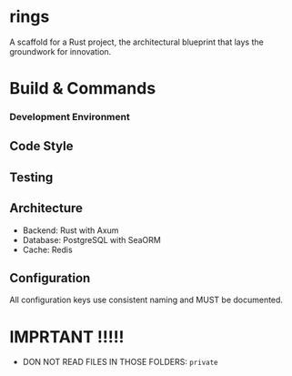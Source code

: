 # rings

A scaffold for a Rust project, the architectural blueprint that lays the groundwork for innovation.

# Build & Commands

 

### Development Environment

 

## Code Style
 
## Testing

 

## Architecture
- Backend: Rust with Axum
- Database: PostgreSQL with SeaORM 
- Cache: Redis

 
 

## Configuration
 
All configuration keys use consistent naming and MUST be documented.


# IMPRTANT !!!!!
- DON NOT READ FILES IN THOSE FOLDERS: `private`
